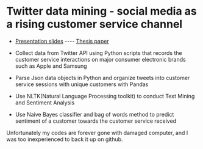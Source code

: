 # Twitter data mining - social media as a rising customer service channel 

- [Presentation slides](https://github.com/SirongHuang/Twitter-data-mining/blob/master/Thesis%20presentation-SirongHuang.pdf)  ---- [Thesis paper](https://github.com/RongSH/Twitter-data-mining/blob/master/TwitterDataMining.pdf) 

- Collect data from Twitter API using Python scripts that records the customer service interactions on major consumer electronic brands such as Apple and Samsung
- Parse Json data objects in Python and organize tweets into customer service sessions with unique customers with Pandas
- Use NLTK(Natural Language Processing toolkit) to conduct Text Mining and Sentiment Analysis 
- Use Naive Bayes classifier and bag of words method to predict sentiment of a customer towards the customer service received

Unfortunately my codes are forever gone with damaged computer, and I was too inexperienced to back it up on github.
